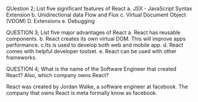 QUestion 2;
List five significant features of React
a. JSX - JavaScript Syntax Extension
b. Unidirectional data Flow and Flux
c. Virtual Document Object (VDOM)
D. Extensions
e. Debugging

QUESTION 3;
List five major advantages of React
a. React has reusable components.
b. React creates its own virtual DOM. This will improve apps performance.
c.Its is used to develop both web and mobile app.
d. React comes with helpful developer toolset.
e. React can be used with other frameworks.

QUESTION 4;
What is the name of the Software Engineer that created React? Also, which company owns React?

React was created by Jordan Walke, a software engineer at facebook.
The company that owns React is meta formally know as facebook.



